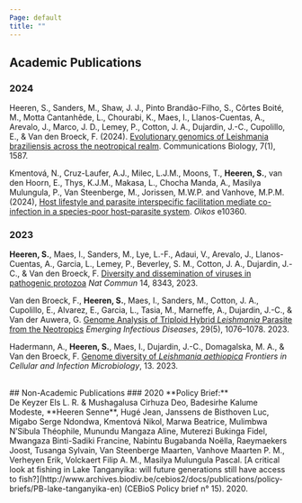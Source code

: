```yaml
---
Page: default
title: ""
---
```


## Academic Publications
### 2024
Heeren, S., Sanders, M., Shaw, J. J., Pinto Brandão-Filho, S., Côrtes Boité, M., Motta Cantanhêde, L., Chourabi, K., Maes, I., Llanos-Cuentas, A., Arevalo, J., Marco, J. D., Lemey, P., Cotton, J. A., Dujardin, J.-C., Cupolillo, E., & Van den Broeck, F. (2024). [Evolutionary genomics of Leishmania braziliensis across the neotropical realm](https://www.nature.com/articles/s42003-024-07278-z). Communications Biology, 7(1), 1587.

Kmentová, N., Cruz-Laufer, A.J., Milec, L.J.M., Moons, T., **Heeren, S.**, van den Hoorn, E., Thys, K.J.M., Makasa, L., Chocha Manda, A., Masilya Mulungula, P., Van Steenberge, M., Jorissen, M.W.P. and Vanhove, M.P.M. (2024), [Host lifestyle and parasite interspecific facilitation mediate co-infection in a species-poor host–parasite system](https://doi.org/10.1111/oik.10360). *Oikos* e10360.

### 2023
**Heeren, S.**, Maes, I., Sanders, M., Lye, L.-F., Adaui, V., Arevalo, J., Llanos-Cuentas, A., Garcia, L., Lemey, P., Beverley, S. M., Cotton, J. A., Dujardin, J.-C., & Van den Broeck, F. [Diversity and dissemination of viruses in pathogenic protozoa](https://doi.org/10.1038/s41467-023-44085-2) *Nat Commun* 14, 8343, 2023.

Van den Broeck, F., **Heeren, S.**, Maes, I., Sanders, M., Cotton, J. A., Cupolillo, E., Alvarez, E., Garcia, L., Tasia, M., Marneffe, A., Dujardin, J.-C., & Van der Auwera, G. [Genome Analysis of Triploid Hybrid *Leishmania* Parasite from the Neotropics](https://wwwnc.cdc.gov/eid/article/29/5/22-1456_article) *Emerging Infectious Diseases*, 29(5), 1076–1078. 2023.

Hadermann, A., **Heeren, S.**, Maes, I., Dujardin, J.-C., Domagalska, M. A., & Van den Broeck, F. [Genome diversity of *Leishmania aethiopica*](https://doi.org/10.3389/fcimb.2023.1147998) *Frontiers in Cellular and Infection Microbiology*, 13. 2023.
<br />

<br />
## Non-Academic Publications
### 2020
**Policy Brief:** <br />
De Keyzer Els L. R. & Mushagalusa Cirhuza Deo, Badesirhe Kalume Modeste, **Heeren Senne**, Hugé Jean, Janssens de Bisthoven Luc, Migabo Serge Ndondwa, Kmentová Nikol, Marwa Beatrice, Mulimbwa N’Sibula Théophile, Munundu Mangaza Aline, Muterezi Bukinga Fidel, Mwangaza Binti-Sadiki Francine, Nabintu Bugabanda Noëlla, Raeymaekers Joost, Tusanga Sylvain, Van Steenberge Maarten, Vanhove Maarten P. M., Verheyen Erik, Volckaert Filip A. M., Masilya Mulungula Pascal. [A critical look at fishing in Lake Tanganyika: will future generations still have access to fish?](http://www.archives.biodiv.be/cebios2/docs/publications/policy-briefs/PB-lake-tanganyika-en) (CEBioS Policy brief n° 15). 2020.
<br />
